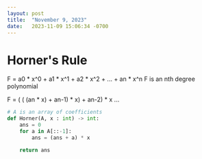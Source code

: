 ```yaml
---
layout: post
title:  "November 9, 2023"
date:   2023-11-09 15:06:34 -0700
---
```

# Horner's Rule
F = a0 * x^0 + a1 * x^1 + a2 * x^2 + ... + an * x^n
F is an nth degree polynomial

F = ( ( (an * x) + an-1) * x) + an-2) * x ...

```python
# A is an array of coefficients
def Horner(A, x : int) -> int:
    ans = 0
    for a in A[::-1]:
        ans = (ans + a) * x

    return ans
```
